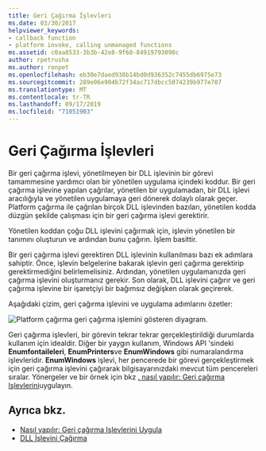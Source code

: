 ```yaml
---
title: Geri Çağırma İşlevleri
ms.date: 03/30/2017
helpviewer_keywords:
- callback function
- platform invoke, calling unmanaged functions
ms.assetid: c0aa8533-3b3b-42e8-9f60-84919793098c
author: rpetrusha
ms.author: ronpet
ms.openlocfilehash: eb30e7daed938b14bd0d936352c7455db6975e73
ms.sourcegitcommit: 289e06e904b72f34ac717dbcc5074239b977e707
ms.translationtype: MT
ms.contentlocale: tr-TR
ms.lasthandoff: 09/17/2019
ms.locfileid: "71051903"
---
```

# <a name="callback-functions"></a>Geri Çağırma İşlevleri
Bir geri çağırma işlevi, yönetilmeyen bir DLL işlevinin bir görevi tamammesine yardımcı olan bir yönetilen uygulama içindeki koddur. Bir geri çağırma işlevine yapılan çağrılar, yönetilen bir uygulamadan, bir DLL işlevi aracılığıyla ve yönetilen uygulamaya geri dönerek dolaylı olarak geçer. Platform çağırma ile çağrılan birçok DLL işlevinden bazıları, yönetilen kodda düzgün şekilde çalışması için bir geri çağırma işlevi gerektirir.  
  
 Yönetilen koddan çoğu DLL işlevini çağırmak için, işlevin yönetilen bir tanımını oluşturun ve ardından bunu çağırın. İşlem basittir.  
  
 Bir geri çağırma işlevi gerektiren DLL işlevinin kullanılması bazı ek adımlara sahiptir. Önce, işlevin belgelerine bakarak işlevin geri çağırma gerektirip gerektirmediğini belirlemelisiniz. Ardından, yönetilen uygulamanızda geri çağırma işlevini oluşturmanız gerekir. Son olarak, DLL işlevini çağırır ve geri çağırma işlevine bir işaretçiyi bir bağımsız değişken olarak geçirerek. 
 
 Aşağıdaki çizim, geri çağırma işlevini ve uygulama adımlarını özetler:  
  
 ![Platform çağırma geri çağırma işlemini gösteren diyagram.](./media/callback-functions/platform-invoke-callback-process.gif)  
  
 Geri çağırma işlevleri, bir görevin tekrar tekrar gerçekleştirildiği durumlarda kullanım için idealdir. Diğer bir yaygın kullanım, Windows API 'sindeki **Enumfontaileleri**, **EnumPrinters**ve **EnumWindows** gibi numaralandırma işlevleridir. **EnumWindows** işlevi, her pencerede bir görevi gerçekleştirmek için geri çağırma işlevini çağırarak bilgisayarınızdaki mevcut tüm pencereleri sıralar. Yönergeler ve bir örnek için bkz [. nasıl yapılır: Geri çağırma Işlevlerini](how-to-implement-callback-functions.md)uygulayın.  
  
## <a name="see-also"></a>Ayrıca bkz.

- [Nasıl yapılır: Geri çağırma Işlevlerini Uygula](how-to-implement-callback-functions.md)
- [DLL İşlevini Çağırma](calling-a-dll-function.md)
